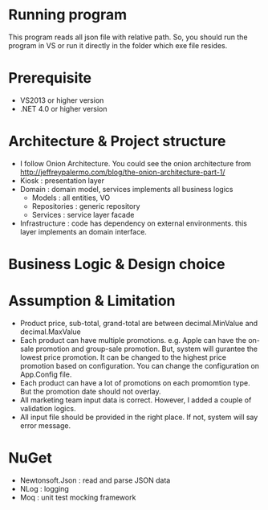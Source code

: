 # Running program
This program reads all json file with relative path. So, you should run the program in VS or run it directly in the folder which exe file resides. 

# Prerequisite
- VS2013 or higher version
- .NET 4.0 or higher version

# Architecture & Project structure
- I follow Onion Architecture. You could see the onion architecture from http://jeffreypalermo.com/blog/the-onion-architecture-part-1/
- Kiosk : presentation layer
- Domain : domain model, services implements all business logics
  * Models : all entities, VO
  * Repositories : generic repository
  * Services : service layer facade
- Infrastructure : code has dependency on external environments. this layer implements an domain interface.

# Business Logic & Design choice


# Assumption & Limitation
- Product price, sub-total, grand-total are between decimal.MinValue and decimal.MaxValue
- Each product can have multiple promotions. e.g. Apple can have the on-sale promotion and group-sale promotion. But, system will gurantee the lowest price promotion. It can be changed to the highest price promotion based on configuration. You can change the configuration on App.Config file.
- Each product can have a lot of promotions on each promomtion type. But the promotion date should not overlay.
- All marketing team input data is correct. However, I added a couple of validation logics.
- All input file should be provided in the right place. If not, system will say error message.

# NuGet
- Newtonsoft.Json : read and parse JSON data
- NLog : logging
- Moq : unit test mocking framework
